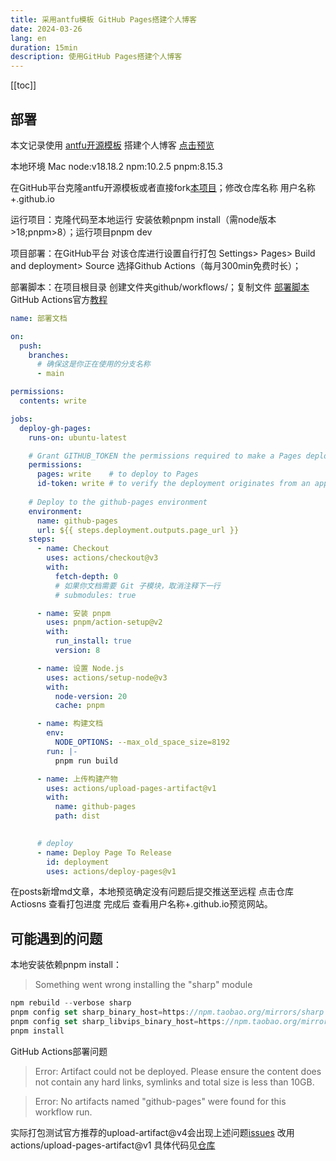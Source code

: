 ```yaml
---
title: 采用antfu模板 GitHub Pages搭建个人博客
date: 2024-03-26
lang: en
duration: 15min
description: 使用GitHub Pages搭建个人博客
---
```


[[toc]]


## 部署
本文记录使用 <a href="https://github.com/antfu/antfu.me" target="_blank">antfu开源模板</a> 搭建个人博客 
 <a href="https://tuin77.github.io/" target='_blank'>点击预览</a> 


本地环境 Mac node:v18.18.2 npm:10.2.5 pnpm:8.15.3

在GitHub平台克隆antfu开源模板或者直接fork[本项目](https://github.com/tuin77/tuin77.github.io)；修改仓库名称 用户名称+.github.io 

运行项目：克隆代码至本地运行 安装依赖pnpm install（需node版本>18;pnpm>8）；运行项目pnpm dev

项目部署：在GitHub平台 对该仓库进行设置自行打包 Settings> Pages> Build and deployment> Source 选择Github Actions（每月300min免费时长）；

部署脚本：在项目根目录 创建文件夹github/workflows/；复制文件 [部署脚本](https://github.com/tuin77/tuin77.github.io/blob/main/.github/workflows/github-pages.yml)
GitHub Actions官方[教程](https://docs.github.com/zh/pages/getting-started-with-github-pages/configuring-a-publishing-source-for-your-github-pages-site)

```yml
name: 部署文档

on:
  push:
    branches:
      # 确保这是你正在使用的分支名称
      - main

permissions:
  contents: write

jobs:
  deploy-gh-pages:
    runs-on: ubuntu-latest

    # Grant GITHUB_TOKEN the permissions required to make a Pages deployment
    permissions:
      pages: write    # to deploy to Pages
      id-token: write # to verify the deployment originates from an appropriate source
    
    # Deploy to the github-pages environment
    environment:
      name: github-pages
      url: ${{ steps.deployment.outputs.page_url }}
    steps:
      - name: Checkout
        uses: actions/checkout@v3
        with:
          fetch-depth: 0
          # 如果你文档需要 Git 子模块，取消注释下一行
          # submodules: true

      - name: 安装 pnpm
        uses: pnpm/action-setup@v2
        with:
          run_install: true
          version: 8

      - name: 设置 Node.js
        uses: actions/setup-node@v3
        with:
          node-version: 20
          cache: pnpm

      - name: 构建文档
        env:
          NODE_OPTIONS: --max_old_space_size=8192
        run: |-
          pnpm run build

      - name: 上传构建产物
        uses: actions/upload-pages-artifact@v1
        with:
          name: github-pages
          path: dist

      
      # deploy
      - name: Deploy Page To Release
        id: deployment
        uses: actions/deploy-pages@v1
```

在posts新增md文章，本地预览确定没有问题后提交推送至远程 点击仓库Actiosns 查看打包进度 完成后 查看用户名称+.github.io预览网站。



## 可能遇到的问题 

本地安装依赖pnpm install：

> Something went wrong installing the "sharp" module

```js
npm rebuild --verbose sharp
pnpm config set sharp_binary_host=https://npm.taobao.org/mirrors/sharp
pnpm config set sharp_libvips_binary_host=https://npm.taobao.org/mirrors/sharp-libvips
pnpm install
```



 GitHub Actions部署问题
> Error: Artifact could not be deployed. Please ensure the content does not contain any hard links, symlinks and total size is less than 10GB.

> Error: No artifacts named "github-pages" were found for this workflow run. 

实际打包测试官方推荐的upload-artifact@v4会出现上述问题[issues](https://github.com/actions/deploy-pages/issues/305) 改用actions/upload-pages-artifact@v1 具体代码见[仓库](https://github.com/tuin77/tuin77.github.io)

